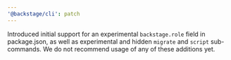 ```yaml
---
'@backstage/cli': patch
---
```


Introduced initial support for an experimental `backstage.role` field in package.json, as well as experimental and hidden `migrate` and `script` sub-commands. We do not recommend usage of any of these additions yet.
